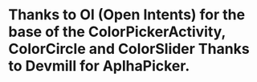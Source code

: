 Thanks to OI (Open Intents) for the base of the ColorPickerActivity, ColorCircle and ColorSlider Thanks to Devmill for AplhaPicker. 
==================
